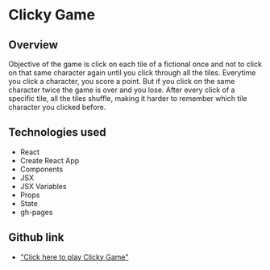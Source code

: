 # Clicky Game

## Overview
  Objective of the game is click on each tile of a fictional once and not to click on that same character again until you click through all the tiles. Everytime you click a character, you score a point. But if you click on the same character twice the game is over and you lose. After every click of a specific tile, all the tiles shuffle, making it harder to remember which tile character you clicked before. 

## Technologies used
* React
* Create React App
* Components
* JSX
* JSX Variables
* Props
* State
* gh-pages


## Github link
* ["Click here to play Clicky Game"](https://ml042685.github.io/Click/)


